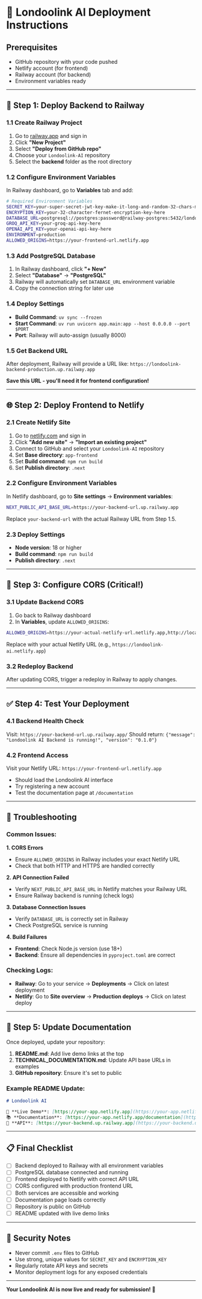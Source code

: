 # 🚀 Londoolink AI Deployment Instructions

## Prerequisites
- GitHub repository with your code pushed
- Netlify account (for frontend)
- Railway account (for backend)
- Environment variables ready

---

## 🎯 **Step 1: Deploy Backend to Railway**

### 1.1 Create Railway Project
1. Go to [railway.app](https://railway.app) and sign in
2. Click **"New Project"**
3. Select **"Deploy from GitHub repo"**
4. Choose your `Londoolink-AI` repository
5. Select the **backend** folder as the root directory

### 1.2 Configure Environment Variables
In Railway dashboard, go to **Variables** tab and add:

```bash
# Required Environment Variables
SECRET_KEY=your-super-secret-jwt-key-make-it-long-and-random-32-chars-min
ENCRYPTION_KEY=your-32-character-fernet-encryption-key-here
DATABASE_URL=postgresql://postgres:password@railway-postgres:5432/londoolink
GROQ_API_KEY=your-groq-api-key-here
OPENAI_API_KEY=your-openai-api-key-here
ENVIRONMENT=production
ALLOWED_ORIGINS=https://your-frontend-url.netlify.app
```

### 1.3 Add PostgreSQL Database
1. In Railway dashboard, click **"+ New"**
2. Select **"Database"** → **"PostgreSQL"**
3. Railway will automatically set `DATABASE_URL` environment variable
4. Copy the connection string for later use

### 1.4 Deploy Settings
- **Build Command**: `uv sync --frozen`
- **Start Command**: `uv run uvicorn app.main:app --host 0.0.0.0 --port $PORT`
- **Port**: Railway will auto-assign (usually 8000)

### 1.5 Get Backend URL
After deployment, Railway will provide a URL like:
`https://londoolink-backend-production.up.railway.app`

**Save this URL - you'll need it for frontend configuration!**

---

## 🌐 **Step 2: Deploy Frontend to Netlify**

### 2.1 Create Netlify Site
1. Go to [netlify.com](https://netlify.com) and sign in
2. Click **"Add new site"** → **"Import an existing project"**
3. Connect to GitHub and select your `Londoolink-AI` repository
4. Set **Base directory**: `app-frontend`
5. Set **Build command**: `npm run build`
6. Set **Publish directory**: `.next`

### 2.2 Configure Environment Variables
In Netlify dashboard, go to **Site settings** → **Environment variables**:

```bash
NEXT_PUBLIC_API_BASE_URL=https://your-backend-url.up.railway.app
```

Replace `your-backend-url` with the actual Railway URL from Step 1.5.

### 2.3 Deploy Settings
- **Node version**: 18 or higher
- **Build command**: `npm run build`
- **Publish directory**: `.next`

---

## 🔧 **Step 3: Configure CORS (Critical!)**

### 3.1 Update Backend CORS
1. Go back to Railway dashboard
2. In **Variables**, update `ALLOWED_ORIGINS`:
```bash
ALLOWED_ORIGINS=https://your-actual-netlify-url.netlify.app,http://localhost:3000
```

Replace with your actual Netlify URL (e.g., `https://londoolink-ai.netlify.app`)

### 3.2 Redeploy Backend
After updating CORS, trigger a redeploy in Railway to apply changes.

---

## ✅ **Step 4: Test Your Deployment**

### 4.1 Backend Health Check
Visit: `https://your-backend-url.up.railway.app/`
Should return: `{"message": "Londoolink AI Backend is running!", "version": "0.1.0"}`

### 4.2 Frontend Access
Visit your Netlify URL: `https://your-frontend-url.netlify.app`
- Should load the Londoolink AI interface
- Try registering a new account
- Test the documentation page at `/documentation`

---

## 🐛 **Troubleshooting**

### Common Issues:

**1. CORS Errors**
- Ensure `ALLOWED_ORIGINS` in Railway includes your exact Netlify URL
- Check that both HTTP and HTTPS are handled correctly

**2. API Connection Failed**
- Verify `NEXT_PUBLIC_API_BASE_URL` in Netlify matches your Railway URL
- Ensure Railway backend is running (check logs)

**3. Database Connection Issues**
- Verify `DATABASE_URL` is correctly set in Railway
- Check PostgreSQL service is running

**4. Build Failures**
- **Frontend**: Check Node.js version (use 18+)
- **Backend**: Ensure all dependencies in `pyproject.toml` are correct

### Checking Logs:
- **Railway**: Go to your service → **Deployments** → Click on latest deployment
- **Netlify**: Go to **Site overview** → **Production deploys** → Click on latest deploy

---

## 🎉 **Step 5: Update Documentation**

Once deployed, update your repository:

1. **README.md**: Add live demo links at the top
2. **TECHNICAL_DOCUMENTATION.md**: Update API base URLs in examples
3. **GitHub repository**: Ensure it's set to public

### Example README Update:
```markdown
# Londoolink AI

🚀 **Live Demo**: [https://your-app.netlify.app](https://your-app.netlify.app)
📚 **Documentation**: [https://your-app.netlify.app/documentation](https://your-app.netlify.app/documentation)
🔗 **API**: [https://your-backend.up.railway.app](https://your-backend.up.railway.app)
```

---

## 📋 **Final Checklist**

- [ ] Backend deployed to Railway with all environment variables
- [ ] PostgreSQL database connected and running
- [ ] Frontend deployed to Netlify with correct API URL
- [ ] CORS configured with production frontend URL
- [ ] Both services are accessible and working
- [ ] Documentation page loads correctly
- [ ] Repository is public on GitHub
- [ ] README updated with live demo links

---

## 🔐 **Security Notes**

- Never commit `.env` files to GitHub
- Use strong, unique values for `SECRET_KEY` and `ENCRYPTION_KEY`
- Regularly rotate API keys and secrets
- Monitor deployment logs for any exposed credentials

---

**Your Londoolink AI is now live and ready for submission! 🎊**
